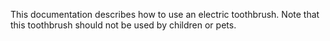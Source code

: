 This documentation describes how to use an electric toothbrush.
Note that this toothbrush should not be used by children or pets. 